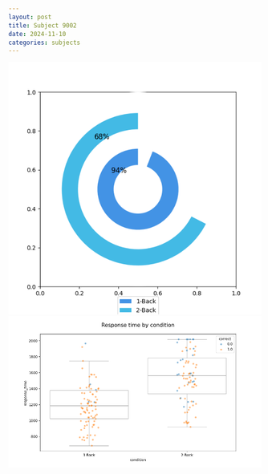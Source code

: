```yaml
---
layout: post
title: Subject 9002
date: 2024-11-10
categories: subjects
---
```


![](data/9002/run-2/9002_accuracy_by_condition.png)
![](data/9002/run-2/9002_response_time_by_condition.png)
